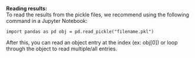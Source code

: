 <b>Reading results:</b>
<br>To read the results from the pickle files, we recommend using the following command in a Jupyter Notebook:

<code>import pandas as pd
obj = pd.read_pickle("filename.pkl")
</code>

After this, you can read an object entry at the index (ex: obj[0]) or loop through the object to read multiple/all entries.
